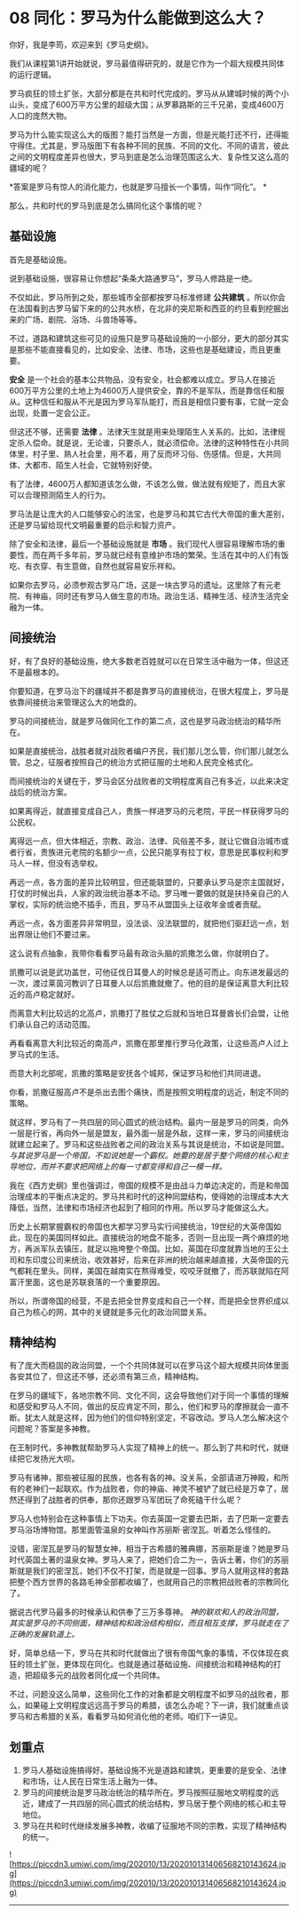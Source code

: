 # 08 同化：罗马为什么能做到这么大？

你好，我是李筠，欢迎来到《罗马史纲》。

我们从课程第1讲开始就说，罗马最值得研究的，就是它作为一个超大规模共同体的运行逻辑。

罗马疯狂的领土扩张，大部分都是在共和时代完成的。罗马从从建城时候的两个小山头，变成了600万平方公里的超级大国；从罗慕路斯的三千兄弟，变成4600万人口的庞然大物。

罗马为什么能实现这么大的版图？能打当然是一方面，但是光能打还不行，还得能守得住。尤其是，罗马版图下有各种不同的民族、不同的文化、不同的语言，彼此之间的文明程度差异也很大，罗马到底是怎么治理范围这么大、复杂性又这么高的疆域的呢？

 *答案是罗马有惊人的消化能力，也就是罗马擅长一个事情，叫作“同化”。 *

那么，共和时代的罗马到底是怎么搞同化这个事情的呢？

## 基础设施

首先是基础设施。

说到基础设施，很容易让你想起“条条大路通罗马”，罗马人修路是一绝。

不仅如此，罗马所到之处，那些城市全部都按罗马标准修建 **公共建筑** 。所以你会在法国看到古罗马留下来的的公共水桥，在北非的突尼斯和西亚的约旦看到挖掘出来的广场、剧院、浴场、斗兽场等等。

不过，道路和建筑这些可见的设施只是罗马基础设施的一小部分，更大的部分其实是那些不能直接看见的，比如安全、法律、市场，这些也是基础建设，而且更重要。

 **安全** 是一个社会的基本公共物品，没有安全，社会都难以成立。罗马人在接近600万平方公里的土地上为4600万人提供安全，靠的不是军队，而是靠信任和服从。这种信任和服从不光是因为罗马军队能打，而且是相信只要有事，它就一定会出现，处置一定会公正。

但这还不够，还需要 **法律** 。法律天生就是用来处理陌生人关系的。比如，法律规定杀人偿命。就是说，无论谁，只要杀人，就必须偿命。法律的这种特性在小共同体里，村子里、熟人社会里，用不着，用了反而坏习俗、伤感情。但是，大共同体、大都市、陌生人社会，它就特别好使。

有了法律，4600万人都知道该怎么做，不该怎么做，做法就有规矩了，而且大家可以合理预测陌生人的行为。

罗马法是让庞大的人口能够安心的法宝，也是罗马和其它古代大帝国的重大差别，还是罗马留给现代文明最重要的启示和智力资产。

除了安全和法律，最后一个基础设施就是 **市场** 。我们现代人很容易理解市场的重要性，而在两千多年前，罗马就已经有意维护市场的繁荣。生活在其中的人们有饭吃、有衣穿、有生意做，自然也就容易安乐祥和。

如果你去罗马，必须参观古罗马广场，这是一块古罗马的遗址。这里除了有元老院、有神庙，同时还有罗马人做生意的市场。政治生活、精神生活、经济生活完全融为一体。

## 间接统治

好，有了良好的基础设施，绝大多数老百姓就可以在日常生活中融为一体，但这还不是最根本的。

你要知道，在罗马治下的疆域并不都是靠罗马的直接统治，在很大程度上，罗马是依靠间接统治来管理这么大的地盘的。

罗马的间接统治，就是罗马做同化工作的第二点，这也是罗马政治统治的精华所在。

如果是直接统治，战胜者就对战败者编户齐民，我们那儿怎么管，你们那儿就怎么管。总之，征服者按照自己的统治方式把征服的土地和人民完全格式化。

而间接统治的关键在于，罗马会区分战败者的文明程度离自己有多近，以此来决定战后的统治方案。

如果离得近，就直接变成自己人，贵族一样进罗马的元老院，平民一样获得罗马的公民权。

离得远一点，但大体相近，宗教、政治、法律、风俗差不多，就让它做自治城市或者行省，贵族进元老院的名额少一点，公民只能享有拉丁权，意思是民事权利和罗马人一样，但没有选举权。

再远一点，各方面的差异比较明显，但还能联盟的，只要承认罗马是宗主国就好，打仗的时候出兵，人家的政治统治基本不动。罗马唯一要做的就是扶持亲自己的人掌权，实际的统治绝不插手，而且，罗马不从盟国头上征收年金或者贡赋。

再远一点，各方面差异非常明显，没法谈、没法联盟的，就把他们驱赶远一点，划出界限让他们不要过来。

这么说有点抽象，我带你看看罗马最有政治头脑的凯撒怎么做，你就明白了。

凯撒可以说是武功盖世，可他征伐日耳曼人的时候总是适可而止。向东进发最远的一次，渡过莱茵河教训了日耳曼人以后凯撒就撤了。他的目的是保证离意大利比较近的高卢稳定就好。

而离意大利比较远的北高卢，凯撒打了胜仗之后就和当地日耳曼酋长们会盟，让他们承认自己的活动范围。

再看看离意大利比较近的南高卢，凯撒在那里推行罗马化政策，让这些高卢人过上罗马式的生活。

而意大利北部呢，凯撒的策略是安抚各个城邦，保证罗马和他们共同进退。

你看，凯撒征服高卢不是杀出去图个痛快，而是按照文明程度的远近，制定不同的策略。

就这样，罗马有了一共四层的同心圆式的统治结构。最内一层是罗马的同类，向外一层是行省，再向外一层是盟友，最外面一层是外敌，这样一来，罗马的间接统治就建立起来了。罗马和这些战败者之间的政治关系与其说是统治，不如说是同盟。 *与其说罗马是一个帝国，不如说她是一个霸权。她要的是居于整个网络的核心和主导地位，而并不要求把网络上的每一寸都变得和自己一模一样。*

我在《西方史纲》里也强调过，帝国的规模不是由战斗力单边决定的，而是和帝国治理成本的平衡点决定的。罗马共和时代的这种同盟结构，使得她的治理成本大大降低，当然，法律和市场经济也起到了相同的作用。所以罗马才能做这么大。

历史上长期掌握霸权的帝国也大都学习罗马实行间接统治，19世纪的大英帝国如此，现在的美国同样如此。直接统治的地盘不能多，否则一旦出现一两个麻烦的地方，再派军队去镇压，就足以拖垮整个帝国。比如，英国在印度就靠当地的王公土司和东印度公司来统治，收效甚好，后来在非洲的统治越来越直接，大英帝国的元气都耗在里头。同样，美国在越南实在熬得难受，咬咬牙就撤了，而苏联就陷在阿富汗里面，这也是苏联衰落的一个重要原因。

所以，所谓帝国的经营，不是去把全世界变成和自己一个样，而是把全世界织成以自己为核心的网，其中的关键就是多元化的政治同盟关系。

## 精神结构

有了庞大而稳固的政治同盟，一个个共同体就可以在罗马这个超大规模共同体里面各安其位了，但这还不够，还必须有第三点，精神结构。

在罗马的疆域下，各地宗教不同、文化不同，这会导致他们对于同一个事情的理解和感受和罗马人不同，做出的反应肯定不同，那么，他们和罗马的摩擦就会一直不断。犹太人就是这样，因为他们的信仰特别坚定，不容改动。罗马人怎么解决这个问题呢？答案是多神教。

在王制时代，多神教就帮助罗马人实现了精神上的统一。那么到了共和时代，就继续把它发扬光大呗。

罗马有诸神，那些被征服的民族，也各有各的神。没关系，全部请进万神殿，和所有的老神们一起联欢。作为战败者，你的神庙、神灵不被铲了就已经是万幸了，居然还得到了战胜者的供奉，那你还跟罗马军团玩了命死磕干什么呢？

罗马人也特别会在这种事情上下功夫。你去英国一定要去巴斯，去了巴斯一定要去罗马浴场博物馆。那里面管温泉的女神叫作苏丽斯·密涅瓦。听着怎么怪怪的。

没错，密涅瓦是罗马的智慧女神，相当于古希腊的雅典娜，苏丽斯是谁？她是罗马时代英国土著的温泉女神。罗马人来了，把她们合二为一，告诉土著，你们的苏丽斯就是我们的密涅瓦，她们不仅不打架，而是就是一回事。罗马人就用这样的套路把整个西方世界的各路毛神全部都收编了，也就用自己的宗教把战败者的宗教同化了。

据说古代罗马最多的时候承认和供奉了三万多尊神。 *神的联欢和人的政治同盟，其实是罗马的不同侧面，精神结构和政治结构相似，而且相互支撑，罗马就走在了正确的发展轨道上。*

好，简单总结一下，罗马在共和时代就做出了很有帝国气象的事情，不仅体现在疯狂的领土扩张，更体现在同化。也就是通过基础设施、间接统治和精神结构的打造，把超级多元的战败者同化成一个共同体。

不过，问题没这么简单，这些同化工作的对象都是文明程度不如罗马的战败者，那么，如果碰上文明程度远远高于罗马的希腊，该怎么办呢？下一讲，我们就重点谈罗马和古希腊的关系，看看罗马如何消化他的老师。咱们下一讲见。

## 划重点

1. 罗马人基础设施搞得好。基础设施不光是道路和建筑，更重要的是安全、法律和市场，让人民在日常生活上融为一体。
2. 罗马的间接统治是罗马政治统治的精华所在。罗马按照征服地文明程度的远近，建成了一共四层的同心圆式的统治结构，罗马居于整个网络的核心和主导地位。
3. 罗马在共和时代继续发展多神教，收编了征服地不同的宗教，实现了精神结构的统一。


![https://piccdn3.umiwi.com/img/202010/13/202010131406568210143624.jpg](https://piccdn3.umiwi.com/img/202010/13/202010131406568210143624.jpg)

---
